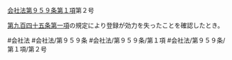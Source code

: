 [会社法第９５９条第１項](会社法＿＿＿＿第９５９条第１項)第２号

[第九百四十五条第一項](会社法＿＿＿＿第９４５条第１項)の規定により登録が効力を失ったことを確認したとき。


#会社法
#会社法/第９５９条
#会社法/第９５９条/第１項
#会社法/第９５９条/第１項/第２号
